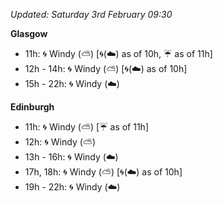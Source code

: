 *Updated: Saturday 3rd February 09:30*

**Glasgow**

* 11h: :cyclone: Windy (:partly_sunny:) [:cyclone:(:cloud:) as of 10h, :umbrella: as of 11h]
* 12h - 14h: :cyclone: Windy (:partly_sunny:) [:cyclone:(:cloud:) as of 10h]
* 15h - 22h: :cyclone: Windy (:cloud:)

**Edinburgh**

* 11h: :cyclone: Windy (:partly_sunny:) [:umbrella: as of 11h]
* 12h: :cyclone: Windy (:partly_sunny:)
* 13h - 16h: :cyclone: Windy (:cloud:)
* 17h, 18h: :cyclone: Windy (:partly_sunny:) [:cyclone:(:cloud:) as of 10h]
* 19h - 22h: :cyclone: Windy (:cloud:)
